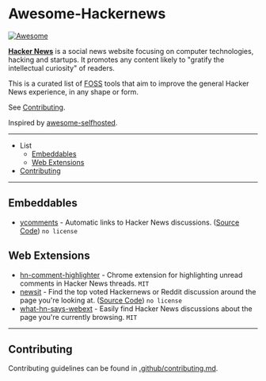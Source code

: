 # Awesome-Hackernews

[![Awesome](https://awesome.re/badge.svg)](https://awesome.re)

**[Hacker News](https://news.ycombinator.com/)** is a social news website focusing on computer technologies, hacking and startups. It promotes any content likely to "gratify the intellectual curiosity" of readers.

This is a curated list of [FOSS](https://en.wikipedia.org/wiki/Free_and_open-source_software) tools that aim to improve the general Hacker News experience, in any shape or form.

See [Contributing](.github/contributing.md).

Inspired by [awesome-selfhosted](https://github.com/awesome-selfhosted/awesome-selfhosted).

---

- List
  - [Embeddables](#embeddables)
  - [Web Extensions](#web-extensions)
- [Contributing](#contributing)

---

## Embeddables

- [ycomments](https://ycomments.benwinding.com/) - Automatic links to Hacker News discussions. ([Source Code](https://github.com/benwinding/ycomments)) `no license`

## Web Extensions

- [hn-comment-highlighter](https://github.com/jbergknoff/hn-comment-highlighter) - Chrome extension for highlighting unread comments in Hacker News threads. `MIT`
- [newsit](https://newsit.benwinding.com/) - Find the top voted Hackernews or Reddit discussion around the page you're looking at. ([Source Code](https://github.com/benwinding/newsit)) `no license`
- [what-hn-says-webext](https://github.com/pinoceniccola/what-hn-says-webext) - Easily find Hacker News discussions about the page you're currently browsing. `MIT`

---

## Contributing

Contributing guidelines can be found in [.github/contributing.md](.github/contributing.md).
